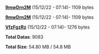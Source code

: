 [**9mwDrn2M**](/data/9mwDrn2M.txt) (15/12/22 - 07:14)- 1109 bytes

[**9mwDrn2M**](/data/9mwDrn2M.txt) (15/12/22 - 07:14)- 1109 bytes

[**VfzFgzRz**](/data/VfzFgzRz.txt) (15/12/22 - 07:14)- 1276 bytes

**Total Datas**: 9083

**Total Size**: 54.80 MB / 54.8 MB